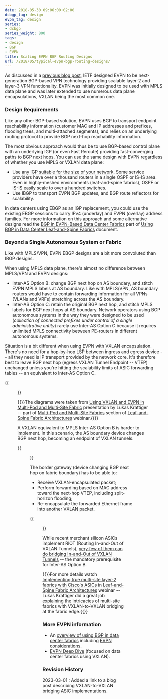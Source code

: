 ```yaml
---
date: 2018-05-30 09:06:00+02:00
dcbgp_tag: design
evpn_tag: design
series:
- dcbgp
series_weight: 800
tags:
- design
- BGP
- EVPN
title: Scaling EVPN BGP Routing Designs
url: /2018/05/typical-evpn-bgp-routing-designs/
---
```

As discussed in a [previous blog post](/2018/05/what-is-evpn/), IETF designed EVPN to be next-generation BGP-based VPN technology providing scalable layer-2 and layer-3 VPN functionality. EVPN was initially designed to be used with MPLS data plane and was later extended to use numerous data plane encapsulations, VXLAN being the most common one.

### Design Requirements

Like any other BGP-based solution, EVPN uses BGP to transport endpoint reachability information (customer MAC and IP addresses and prefixes, flooding trees, and multi-attached segments), and relies on an underlying routing protocol to provide BGP next-hop reachability information.
<!--more-->
The most obvious approach would thus be to use BGP-based control plane with an underlying IGP (or even Fast Reroute) providing fast-converging paths to BGP next hops. You can use the same design with EVPN regardless of whether you use MPLS or VXLAN data plane:

-   Use [any IGP suitable for the size of your network](/2018/05/is-ospf-or-is-is-good-enough-for-my/). Some service providers have over a thousand routers in a single OSPF or IS-IS area. Even in highly-meshed environments (leaf-and-spine fabrics), OSPF or IS-IS easily scale to over a hundred switches.
-   Use IBGP to transport EVPN BGP updates, and BGP route reflectors for scalability.

In data centers using EBGP as an IGP replacement, you could use the existing EBGP sessions to carry IPv4 (underlay) and EVPN (overlay) address families. For more information on this approach and some alternative designs read the [BGP in EVPN-Based Data Center Fabrics](http://www.ipspace.net/Data_Center_BGP/BGP_in_EVPN-Based_Data_Center_Fabrics) part of [Using BGP in Data Center Leaf-and-Spine Fabrics](http://www.ipspace.net/Data_Center_BGP) document.

### Beyond a Single Autonomous System or Fabric

Like with MPLS/VPN, EVPN EBGP designs are a bit more convoluted than IBGP designs.

When using MPLS data plane, there's almost no difference between MPLS/VPN and EVPN designs:

-   Inter-AS Option B: change BGP next hop on AS boundary, and stitch EVPN MPLS labels at AS boundary. Like with MPLS/VPN, AS boundary routers would have to contain forwarding information for all VPNs (VLANs and VRFs) stretching across the AS boundary.
-   Inter-AS Option C: retain the original BGP next hop, and stitch MPLS labels for BGP next hops at AS boundary. Network operators using BGP autonomous systems in the way they were designed to be used (*collection of connected prefixes under control of a single administrative entity*) rarely use Inter-AS Option C because it requires unlimited MPLS connectivity between PE-routers in different autonomous systems.

Situation is a bit different when using EVPN with VXLAN encapsulation. There's no need for a hop-by-hop LSP between ingress and egress device -- all they need is IP transport provided by the network core. It's therefore best to leave BGP next hop (egress VXLAN Tunnel Endpoint -- VTEP) unchanged unless you're hitting the scalability limits of ASIC forwarding tables -- an equivalent to Inter-AS Option&nbsp;C.

{{<figure src="/2018/05/s1600-Multi-Pod+Overlay+Control+Plane.png" caption="Multi-pod EBGP - next hop is unchanged (diagram by Lukas Krattiger)">}}

{{<note>}}The diagrams were taken from [Using VXLAN and EVPN in Multi-Pod and Multi-Site Fabric](https://my.ipspace.net/bin/get?doc=73f25e70-31cd-11e8-b156-005056880254) presentation by Lukas Krattiger -- part of [Multi-Pod and Multi-Site Fabrics](https://my.ipspace.net/bin/list?id=Clos#MULTISITE) section of [Leaf-and-Spine Fabric Architectures](http://www.ipspace.net/Leaf-and-Spine_Fabric_Architectures) webinar.{{</note>}}

A VXLAN equivalent to MPLS Inter-AS Option B is harder to implement. In this scenario, the AS boundary device changes BGP next hop, becoming an endpoint of VXLAN tunnels.

{{<figure src="/2018/05/s1600-Multi-Site+Hierarchical+Control+Plane.png" caption="BGP next hop is changed on fabric boundary (diagram by Lukas Krattiger)">}}

The border gateway (device changing BGP next hop on fabric boundary) has to be able to:

-   Receive VXLAN-encapsulated packet;
-   Perform forwarding based on MAC address toward the next-hop VTEP, including split-horizon flooding;
-   Re-encapsulate the forwarded Ethernet frame into another VXLAN packet.

{{<figure src="/2018/05/s1600-Multi-Site+Border+Gateway.png" caption="Border gateways perform VXLAN-to-VXLAN forwarding (diagram by Lukas Krattiger)">}}

While recent merchant silicon ASICs implement RIOT (Routing In-and-Out of VXLAN Tunnels), [very few of them can do bridging In-and-Out of VXLAN Tunnels](/2022/06/vxlan-bridging-dci/) -- the mandatory prerequisite for Inter-AS Option&nbsp;B.

{{<note info>}}For more details watch [Implementing true multi-site layer-2 fabrics with Cisco's ASICs](https://my.ipspace.net/bin/list?id=Clos#MULTISITE) in [Leaf-and-Spine Fabric Architectures](http://www.ipspace.net/Leaf-and-Spine_Fabric_Architectures) webinar -- Lukas Krattiger did a great job explaining the intricacies of multi-site fabrics with VXLAN-to-VXLAN bridging at the fabric edge.{{</note>}}

### More EVPN information

-   An [overview of using BGP in data center fabrics](http://www.ipspace.net/Data_Center_BGP) including [EVPN considerations](http://www.ipspace.net/Data_Center_BGP/BGP_in_EVPN-Based_Data_Center_Fabrics).
-   [EVPN Deep Dive](http://www.ipspace.net/EVPN_Technical_Deep_Dive) (focused on data center fabrics using VXLAN).

### Revision History

2023-03-01
: Added a link to a blog post describing VXLAN-to-VXLAN bridging ASIC implementations.
